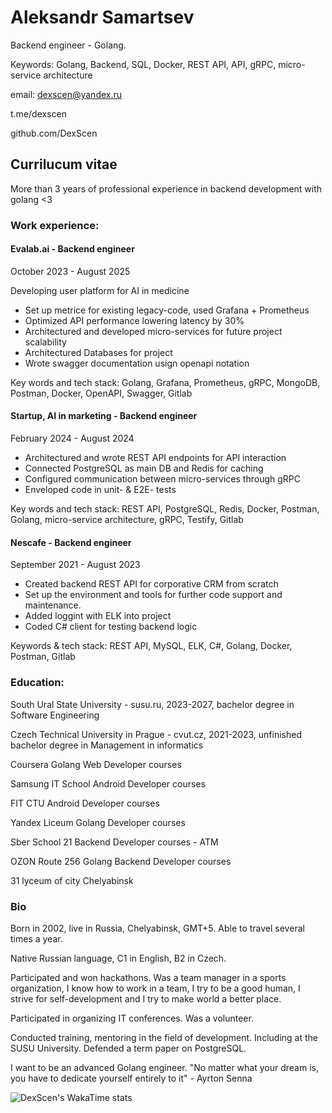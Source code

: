 # Aleksandr Samartsev
Backend engineer - Golang.

Keywords: Golang, Backend, SQL, Docker, REST API, API, gRPC, micro-service architecture

email: dexscen@yandex.ru

t.me/dexscen

github.com/DexScen

## Currilucum vitae

More than 3 years of professional experience in backend development with golang <3

### Work experience:

#### Evalab.ai - Backend engineer

October 2023 - August 2025

Developing user platform for AI in medicine

- Set up metrice for existing legacy-code, used Grafana + Prometheus
- Optimized API performance lowering latency by 30%
- Architectured and developed micro-services for future project scalability
- Architectured Databases for project
- Wrote swagger documentation usign openapi notation

Key words and tech stack: Golang, Grafana, Prometheus, gRPC, MongoDB, Postman, Docker, OpenAPI, Swagger, Gitlab

#### Startup, AI in marketing - Backend engineer

February 2024 - August 2024

- Architectured and wrote REST API endpoints for API interaction
- Connected PostgreSQL as main DB and Redis for caching
- Configured communication between micro-services through gRPC
- Enveloped code in unit- & E2E- tests

Key words and tech stack: REST API, PostgreSQL, Redis, Docker, Postman, Golang, micro-service architecture, gRPC, Testify, Gitlab

#### Nescafe - Backend engineer

September 2021 - August 2023

- Created backend REST API for corporative CRM from scratch
- Set up the environment and tools for further code support and maintenance.
- Added loggint with ELK into project
- Coded C# client for testing backend logic

Keywords & tech stack: REST API, MySQL, ELK, C#, Golang, Docker, Postman, Gitlab

### Education:

South Ural State University - susu.ru, 2023-2027, bachelor degree in Software Engineering

Czech Technical University in Prague - cvut.cz, 2021-2023, unfinished bachelor degree in Management in informatics

Coursera Golang Web Developer courses

Samsung IT School Android Developer courses

FIT CTU Android Developer courses

Yandex Liceum Golang Developer courses

Sber School 21 Backend Developer courses - ATM

OZON Route 256 Golang Backend Developer courses

31 lyceum of city Chelyabinsk

### Bio

Born in 2002, live in Russia, Chelyabinsk, GMT+5. Able to travel several times a year.

Native Russian language, C1 in English, B2 in Czech.

Participated and won hackathons. Was a team manager in a sports organization, I know how to work in a team, I try to be a good human, I strive for self-development and I try to make world a better place. 

Participated in organizing IT conferences. Was a volunteer.

Conducted training, mentoring in the field of development. Including at the SUSU University. Defended a term paper on PostgreSQL.

I want to be an advanced Golang engineer.
"No matter what your dream is, you have to dedicate yourself entirely to it" - Ayrton Senna

![DexScen's WakaTime stats](https://github-readme-stats.vercel.app/api/wakatime?username=DexScen\&layout=compact&theme=radical&langs_count=18)
